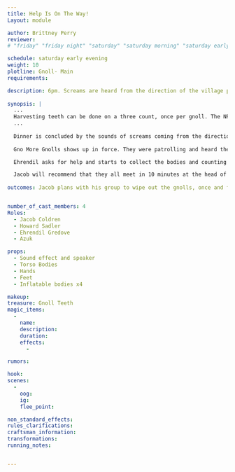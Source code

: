 ```yaml
---
title: Help Is On The Way! 
Layout: module

author: Brittney Perry
reviewer: 
# "friday" "friday night" "saturday" "saturday morning" "saturday early afternoon" "saturday early evening" "saturday night" "reaction" "tavern setup" "townsfolk" "randoms"

schedule: saturday early evening
weight: 10
plotline: Gnoll- Main
requirements: 

description: 6pm. Screams are heard from the direction of the village proper. Gno More Gnolls races into town.
 
synopsis: |
  ...
  Harvesting teeth can be done on a three count, once per gnoll. The NPC will give one tooth per spawn. If the NPC doesn't have any teeth to give out, they can say 'Failed, Broken.'
  ...     
  
  Dinner is concluded by the sounds of screams coming from the direction of the village proper (Gnoll Laughter and Scrams). When the source is investigated, the adventures find there are bodies and parts everywhere. No one was spared. Nothing was visually consumed, and the slaughter looks like what would happen if a mink got into a hen house, or a dog in a chicken pasture (meaning they had fun). There are no more gnolls left in the area when the group arrives.
  
  Gno More Gnolls shows up in force. They were patrolling and heard the screaming.

  Ehrendil asks for help and starts to collect the bodies and counting the slain. Jacob plans with the rest of his group, and includes the adventurers in his hunting plans. Howard and Azuk are with whatever Jacob wants to do.

  Jacob will recommend that they all meet in 10 minutes at the head of the trail. Starts 'Fight The Good Fight'.  
   
outcomes: Jacob plans with his group to wipe out the gnolls, once and for all.


number_of_cast_members: 4 
Roles: 
  - Jacob Coldren
  - Howard Sadler
  - Ehrendil Gredove
  - Azuk

props: 
  - Sound effect and speaker
  - Torso Bodies
  - Hands
  - Feet
  - Inflatable bodies x4

makeup: 
treasure: Gnoll Teeth
magic_items:
  - 
    name: 
    description:  
    duration: 
    effects: 
      - 

rumors: 

hook: 
scenes: 
  - 
    oog: 
    ig: 
    flee_point: 

non_standard_effects: 
rules_clarifications: 
craftsman_information: 
transformations: 
running_notes: 


---
```

